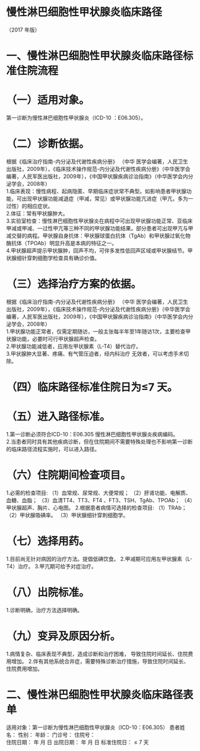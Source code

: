 # 慢性淋巴细胞性甲状腺炎临床路径  
（2017 年版）  
# 一、慢性淋巴细胞性甲状腺炎临床路径标准住院流程  
# （一）适用对象。  
第一诊断为慢性淋巴细胞性甲状腺炎（ICD-10 ：E06.305）。  
# （二）诊断依据。  
根据《临床治疗指南-内分泌及代谢性疾病分册》 （中华 医学会编著，人民卫生出版社，2009年），《临床技术操作规范-内分泌及代谢性疾病分册》（中华医学会编著，人民军医出版社，2009年），《中国甲状腺疾病诊治指南》（中华医学会内分泌学会，2008年）  
1.临床表现：慢性病程、起病隐匿、早期临床症状常不典型。如影响患者甲状腺功能，可出现甲状腺功能减退症（甲减，常见）或甲状腺功能亢进症（甲亢，多为一过性）的相应症状。  
2.体征：常有甲状腺肿大。  
3.实验室检查：慢性淋巴细胞性甲状腺炎在病程中可出现甲状腺功能正常、亚临床甲减或甲减、一过性甲亢等三种不同的甲状腺功能结果。部分患者可出现甲亢与甲减交替的病程。甲状腺自身抗体：甲状腺球蛋白抗体（TgAb）和甲状腺过氧化物酶抗体（TPOAb）明显升高是本病的特征之一。  
4.甲状腺超声提示甲状腺肿，回声不均，可伴多发性低回声区域或甲状腺结节。甲状腺细针穿刺细胞学检查具有确诊价值。  
# （三）选择治疗方案的依据。  
根据《临床治疗指南-内分泌及代谢性疾病分册》 （中华 医学会编著，人民卫生出版社，2009年），《临床技术操作规范-内分泌及代谢性疾病分册》（中华医学会编著，人民军医出版社，2009年），《中国甲状腺疾病诊治指南》（中华医学会内分泌学会，2008年）  
1.甲状腺功能正常者，仅需定期随访，一般主张每半年至1年随访1次，主要检查甲状腺功能，必要时可行甲状腺超声检查。  
2.甲状腺功能减低者，应用左甲状腺素（L-T4）替代治疗。  
3.甲状腺肿大显著、疼痛、有气管压迫者，经内科治疗 无效者，可以考虑手术切除。  
# （四）临床路径标准住院日为≤7 天。  
# （五）进入路径标准。  
1.第一诊断必须符合ICD-10：E06.305 慢性淋巴细胞性甲状腺炎疾病编码。  
2.当患者同时具有其他疾病诊断，但在住院期间不需要特殊处理也不影响第一诊断的临床路径流程实施时，可以进入路径。  
# （六）住院期间检查项目。  
1.必需的检查项目: （1）血常规、尿常规、大便常规； （2）肝肾功能、电解质、血糖、血脂； （3）血清TT4、TT3、FT4 、FT3、TSH、TgAb、TPOAb； （4）甲状腺超声、胸片、心电图。 2.根据患者病情可选择的检查项目: （1）TRAb； （2）甲状腺吸碘率。 （3）甲状腺细针穿刺细胞学。  
# （七）选择用药。  
1.目前尚无针对病因的治疗方法。提倡低碘饮食。 2.甲减期可应用左甲状腺素（L-T4）治疗。 3.甲亢期可给予对症治疗。  
# （八）出院标准。  
1.诊断明确，治疗方法选择明确。  
# （九）变异及原因分析。  
1.病情复杂、临床表现不典型，造成诊断和治疗困难， 导致住院时间延长、住院费用增加。 2.伴有其他系统合并症，需要特殊诊断治疗措施，导致住院时间延长、住院费用增加。  
# 二、慢性淋巴细胞性甲状腺炎临床路径表单  
适用对象：第一诊断为慢性淋巴细胞性甲状腺炎（ICD-10：E06.305） 患者姓名：         性别：    年龄：    门诊号：        住院号：  
住院日期：   年  月  日     出院日期：   年  月  日  标准住院日：${\leqslant}7$ 天  
